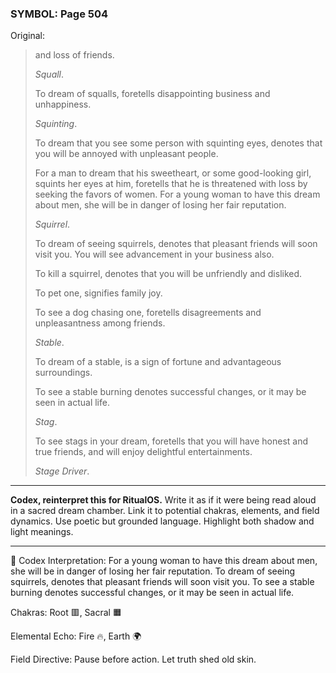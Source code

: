 ### SYMBOL: Page 504

Original:
> and loss of friends.
> 
> 
> _Squall_.
> 
> 
> To dream of squalls, foretells disappointing business and unhappiness.
> 
> 
> _Squinting_.
> 
> 
> To dream that you see some person with squinting eyes, denotes that you
> will be annoyed with unpleasant people.
> 
> 
> For a man to dream that his sweetheart, or some good-looking girl,
> squints her eyes at him, foretells that he is threatened with loss
> by seeking the favors of women. For a young woman to have this dream
> about men, she will be in danger of losing her fair reputation.
> 
> 
> _Squirrel_.
> 
> 
> To dream of seeing squirrels, denotes that pleasant friends will soon
> visit you. You will see advancement in your business also.
> 
> 
> To kill a squirrel, denotes that you will be unfriendly and disliked.
> 
> 
> To pet one, signifies family joy.
> 
> 
> To see a dog chasing one, foretells disagreements and
> unpleasantness among friends.
> 
> 
> _Stable_.
> 
> 
> To dream of a stable, is a sign of fortune and advantageous surroundings.
> 
> 
> To see a stable burning denotes successful changes, or it may be seen
> in actual life.
> 
> 
> _Stag_.
> 
> 
> To see stags in your dream, foretells that you will have honest
> and true friends, and will enjoy delightful entertainments.
> 
> 
> _Stage Driver_.

---

**Codex, reinterpret this for RitualOS.**
Write it as if it were being read aloud in a sacred dream chamber.
Link it to potential chakras, elements, and field dynamics.
Use poetic but grounded language.
Highlight both shadow and light meanings.

---

🔁 Codex Interpretation:
For a young woman to have this dream about men, she will be in danger of losing her fair reputation. To dream of seeing squirrels, denotes that pleasant friends will soon visit you. To see a stable burning denotes successful changes, or it may be seen in actual life.

Chakras: Root 🟥, Sacral 🟧

Elemental Echo: Fire 🔥, Earth 🌍

Field Directive: Pause before action. Let truth shed old skin.
